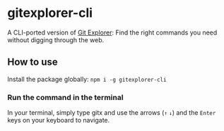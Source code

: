# gitexplorer-cli
A CLI-ported version of [Git Explorer](https://gitexplorer.com):
Find the right commands you need without digging through the web.

## How to use
Install the package globally:
`npm i -g gitexplorer-cli`

### Run the command in the terminal
In your terminal, simply type gitx and use the arrows (`↑` `↓`) and the `Enter` keys on your keyboard to navigate.